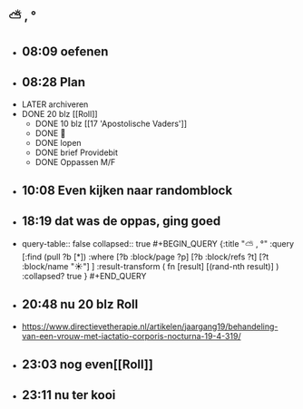 ## ⛅ , °
- ## 08:09 oefenen
- ## 08:28 Plan
- LATER archiveren
- DONE 20 blz [[Roll]]
	- DONE 10 blz [[17 'Apostolische Vaders']]
	- DONE 🎹
	- DONE lopen
	- DONE brief Providebit
	- DONE Oppassen M/F
- ## 10:08 Even kijken naar  randomblock
- ## 18:19 dat was de oppas, ging goed
- query-table:: false
  collapsed:: true
  #+BEGIN_QUERY
  {:title "⛅ , °"
   :query [:find (pull ?b [*])
     :where 
       [?b :block/page ?p]
       [?b :block/refs ?t]
       [?t :block/name "☀️"]
   ]
   :result-transform ( fn [result] [(rand-nth result)] )
   :collapsed? true
  }
  #+END_QUERY
- ## 20:48 nu 20 blz Roll
- https://www.directievetherapie.nl/artikelen/jaargang19/behandeling-van-een-vrouw-met-iactatio-corporis-nocturna-19-4-319/
- ## 23:03 nog even[[Roll]]
- ## 23:11  nu ter kooi